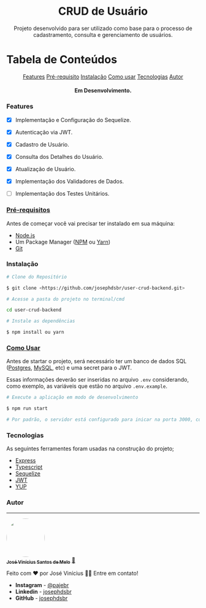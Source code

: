 <h1 align="center">CRUD de Usuário</h1>
<p align="center">Projeto desenvolvido para ser utilizado como base para o processo de cadastramento, consulta e gerenciamento de usuários.</p>

Tabela de Conteúdos
===================
<p align="center">
    <a href="#features">Features</a>
    <a href="#pre-requisito">Pré-requisito</a>
    <a href="#instalacao">Instalação</a>
    <a href="#como-usar">Como usar</a>
    <a href="#tecnologias">Tecnologias</a>
    <a href="#autor">Autor</a>
</p>

<h4 align="center">Em Desenvolvimento.</h4>

### Features

- [x] Implementação e Configuração do Sequelize.
- [x] Autenticação via JWT.
- [x] Cadastro de Usuário.
- [x] Consulta dos Detalhes do Usuário.
- [x] Atualização de Usuário.
- [x] Implementação dos Validadores de Dados.
- [ ] Implementação dos Testes Unitários.


### [Pré-requisitos](#pre-requisito)

Antes de começar você vai precisar ter instalado em sua máquina:
- [Node.js](https://nodejs.org/en/)
- Um Package Manager ([NPM](https://www.npmjs.com/) ou [Yarn](https://yarnpkg.com/))
- [Git](https://git-scm.com/)

### Instalação

```bash
# Clone do Repositório

$ git clone <https://github.com/josephdsbr/user-crud-backend.git>

# Acesse a pasta do projeto no terminal/cmd

cd user-crud-backend

# Instale as dependências

$ npm install ou yarn
```

### [Como Usar](#como-usar)

Antes de startar o projeto, será necessário ter um banco de dados SQL ([Postgres](https://www.postgresql.org/), [MySQL](https://www.mysql.com/), etc) e uma secret para o JWT.

Essas informações deverão ser inseridas no arquivo `.env` considerando, como exemplo, as variáveis que estão no arquivo `.env.example`.

```bash
# Execute a aplicação em modo de desenvolvimento

$ npm run start

# Por padrão, o servidor está configurado para inicar na porta 3000, contudo isto pode ser configurado alterando a variável PORT no arquivo `.env` - acesse <http://localhost:3000>
```

### Tecnologias

As seguintes ferramentes foram usadas na construção do projeto;

- [Express](https://expressjs.com/pt-br/)
- [Typescript](https://www.typescriptlang.org/)
- [Sequelize](https://sequelize.org/)
- [JWT](https://jwt.io/)
- [YUP](https://github.com/jquense/yup)

### Autor
---

<a href="https://github.com/josephdsbr">
 <img style="border-radius: 50%;" src="https://avatars1.githubusercontent.com/u/42288345?s=460&u=3173ac53eabc99366999615e7a2623bcb6b1560f&v=4" width="100px;" alt=""/>
 <br />
 <sub><b>José Vinícius Santos de Melo</b></sub></a> <a href="https://github.com/josephdsbr" title="Josephdsbr">🚀</a>

Feito com ❤️ por José Vinícius 👋🏽 Entre em contato!

* **Instagram** - [@pajebr](https://www.instagram.com/pajebr/)
* **Linkedin** -  [josephdsbr](https://www.linkedin.com/in/josephdsbr)
* **GitHub** - [josephdsbr](https://github.com/josephdsbr)